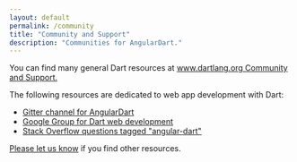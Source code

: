 ```yaml
---
layout: default
permalink: /community
title: "Community and Support"
description: "Communities for AngularDart."
---
```


You can find many general Dart resources at
[www.dartlang.org Community and Support.]({{site.dartlang}}/community)

The following resources are dedicated to web app development with Dart:

* [Gitter channel for AngularDart](https://gitter.im/dart-lang/angular)
* [Google Group for Dart web development](https://groups.google.com/a/dartlang.org/forum/#!forum/web)
* [Stack Overflow questions tagged "angular-dart"](https://stackoverflow.com/tags/angular-dart)

[Please let us know](https://github.com/dart-lang/site-webdev/issues/new?title=Issue+with+page%3A&body=URL%3A+%3Ccopy-paste+here%3E%0AProblem%3A+%3Cdescribe+the+problem%3E%0ASuggestion%3A+%3Csuggested+fix%3F%3E)
if you find other resources.
